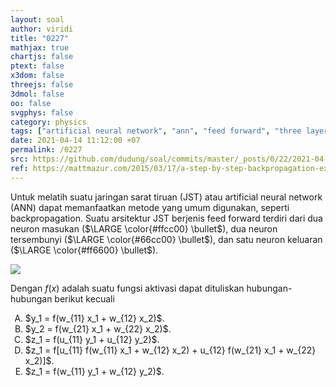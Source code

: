 ```yaml
---
layout: soal
author: viridi
title: "0227"
mathjax: true
chartjs: false
ptext: false
x3dom: false
threejs: false
3dmol: false
oo: false
svgphys: false
category: physics
tags: ["artificial neural network", "ann", "feed forward", "three layers", "fi3201", "2020-2"]
date: 2021-04-14 11:12:00 +07
permalink: /0227
src: https://github.com/dudung/soal/commits/master/_posts/0/22/2021-04-13-intro-to-ann-7.md
ref: https://mattmazur.com/2015/03/17/a-step-by-step-backpropagation-example/
---
```

Untuk melatih suatu jaringan sarat tiruan (JST) atau artificial neural network (ANN) dapat memanfaatkan metode yang umum digunakan, seperti backpropagation. Suatu arsitektur JST berjenis feed forward terdiri dari dua neuron masukan ($\LARGE \color{#ffcc00} \bullet$), dua neuron tersembunyi ($\LARGE \color{#66cc00} \bullet$), dan satu neuron keluaran ($\LARGE \color{#ff6600} \bullet$).

![]({{site.baseurl}}/assets/img/0/22/0227.png)

Dengan $f(x)$ adalah suatu fungsi aktivasi dapat dituliskan hubungan-hubungan berikut kecuali

<ol type="A">
<li>$y_1 = f(w_{11} x_1 + w_{12} x_2)$.
<li>$y_2 = f(w_{21} x_1 + w_{22} x_2)$.
<li>$z_1 = f(u_{11} y_1 + u_{12} y_2)$.
<li>$z_1 = f[u_{11} f(w_{11} x_1 + w_{12} x_2) + u_{12} f(w_{21} x_1 + w_{22} x_2)]$.
<li>$z_1 = f(w_{11} y_1 + w_{12} y_2)$.
